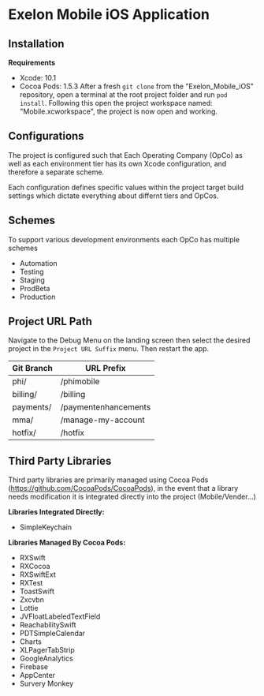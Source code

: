 # Exelon Mobile iOS Application

## Installation
**Requirements**
- Xcode: 10.1
- Cocoa Pods: 1.5.3
After a fresh `git clone` from the "Exelon_Mobile_iOS" repository, open a terminal at the root project folder and run `pod install`.  Following this open the project workspace named: "Mobile.xcworkspace", the project is now open and working.

## Configurations

The project is configured such that Each Operating Company (OpCo) as well as each environment tier has its own
Xcode configuration, and therefore a separate scheme.

Each configuration defines specific values within the project target build settings which dictate everything about differnt tiers and OpCos.

## Schemes

To support various development environments each OpCo has multiple schemes
- Automation
- Testing
- Staging
- ProdBeta
- Production

## Project URL Path

Navigate to the Debug Menu on the landing screen then select the desired project in the `Project URL Suffix` menu.  Then restart the app.

| Git Branch   |    URL Prefix                        |
| -------------- | ------------------------------- |
|   phi/             |    /phimobile                        |
|   billing/        |    /billing                               |
|   payments/  |    /paymentenhancements  |
|   mma/          |    /manage-my-account      |
|   hotfix/         |    /hotfix                               |

## Third Party Libraries

Third party libraries are primarily managed using Cocoa Pods (https://github.com/CocoaPods/CocoaPods), in the event that a library needs modification it is integrated directly into the project (Mobile/Vender...)

**Libraries Integrated Directly:**
- SimpleKeychain

**Libraries Managed By Cocoa Pods:**
- RXSwift
- RXCocoa
- RXSwiftExt
- RXTest
- ToastSwift
- Zxcvbn
- Lottie
- JVFloatLabeledTextField
- ReachabilitySwift
- PDTSimpleCalendar
- Charts
- XLPagerTabStrip
- GoogleAnalytics
- Firebase
- AppCenter
- Survery Monkey

